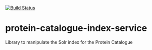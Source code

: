 [![Build Status](https://travis-ci.org/PRIDE-Archive/protein-catalogue-index-service.svg)](https://travis-ci.org/PRIDE-Archive/protein-catalogue-index-service)
# protein-catalogue-index-service
Library to manipulate the Solr index for the Protein Catalogue
